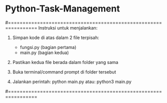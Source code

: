 # Python-Task-Management

#================================================================
Instruksi untuk menjalankan: 
1. Simpan kode di atas dalam 2 file terpisah:
   - fungsi.py (bagian pertama)
   - main.py (bagian kedua)
   
2. Pastikan kedua file berada dalam folder yang sama

3. Buka terminal/command prompt di folder tersebut

4. Jalankan perintah: python main.py
    atau: python3 main.py

#================================================================
